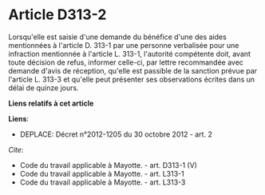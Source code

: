 # Article D313-2

Lorsqu'elle est saisie d'une demande du bénéfice d'une des aides mentionnées à l'article D. 313-1 par une personne verbalisée
pour une infraction mentionnée à l'article L. 313-1, l'autorité compétente doit, avant toute décision de refus, informer
celle-ci, par lettre recommandée avec demande d'avis de réception, qu'elle est passible de la sanction prévue par l'article
L. 313-3 et qu'elle peut présenter ses observations écrites dans un délai de quinze jours.

**Liens relatifs à cet article**

**Liens**:

  - DEPLACE: Décret n°2012-1205 du 30 octobre 2012 - art. 2

_Cite_:

  - Code du travail applicable à Mayotte. - art. D313-1 (V)
  - Code du travail applicable à Mayotte. - art. L313-1
  - Code du travail applicable à Mayotte. - art. L313-3
